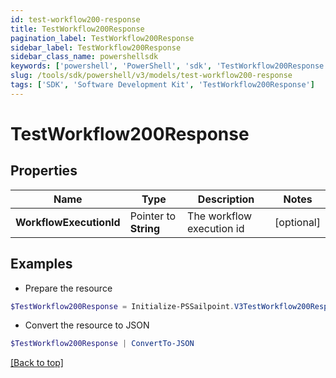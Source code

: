 ```yaml
---
id: test-workflow200-response
title: TestWorkflow200Response
pagination_label: TestWorkflow200Response
sidebar_label: TestWorkflow200Response
sidebar_class_name: powershellsdk
keywords: ['powershell', 'PowerShell', 'sdk', 'TestWorkflow200Response'] 
slug: /tools/sdk/powershell/v3/models/test-workflow200-response
tags: ['SDK', 'Software Development Kit', 'TestWorkflow200Response']
---
```



# TestWorkflow200Response

## Properties

Name | Type | Description | Notes
------------ | ------------- | ------------- | -------------
**WorkflowExecutionId** |  Pointer to **String** | The workflow execution id | [optional] 

## Examples

- Prepare the resource
```powershell
$TestWorkflow200Response = Initialize-PSSailpoint.V3TestWorkflow200Response  -WorkflowExecutionId 0e11cefa-96e7-4b67-90d0-065bc1da5753
```

- Convert the resource to JSON
```powershell
$TestWorkflow200Response | ConvertTo-JSON
```


[[Back to top]](#) 

